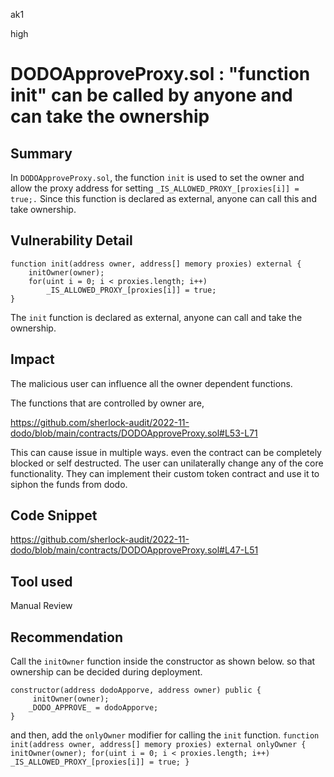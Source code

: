 ak1

high

# DODOApproveProxy.sol : "function init" can be called by anyone and can take the ownership

## Summary
In `DODOApproveProxy.sol`, the function `init` is used to set the owner and allow the proxy address for setting `_IS_ALLOWED_PROXY_[proxies[i]] = true;.` Since this function is declared as external, anyone can call this and take ownership.

## Vulnerability Detail

    function init(address owner, address[] memory proxies) external {
        initOwner(owner);
        for(uint i = 0; i < proxies.length; i++) 
            _IS_ALLOWED_PROXY_[proxies[i]] = true;
    }

The `init` function is declared as external, anyone can call and take the ownership.

## Impact
The malicious user can influence all the owner dependent functions.

The functions that are controlled by owner are,

https://github.com/sherlock-audit/2022-11-dodo/blob/main/contracts/DODOApproveProxy.sol#L53-L71

This can cause issue in multiple ways. even the contract can be completely blocked or self destructed.
The user can unilaterally change any of the core functionality. 
They can implement their custom token contract and use it to siphon the funds from dodo.

## Code Snippet

https://github.com/sherlock-audit/2022-11-dodo/blob/main/contracts/DODOApproveProxy.sol#L47-L51

## Tool used

Manual Review

## Recommendation

Call the `initOwner` function inside the constructor as shown below. so that ownership can be decided during deployment.

    constructor(address dodoApporve, address owner) public {
         initOwner(owner);
        _DODO_APPROVE_ = dodoApporve;
    }

and then, add the `onlyOwner` modifier for calling the `init` function.
    ```function init(address owner, address[] memory proxies) external onlyOwner {
        initOwner(owner);
        for(uint i = 0; i < proxies.length; i++) 
            _IS_ALLOWED_PROXY_[proxies[i]] = true;
    }```

